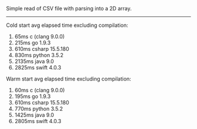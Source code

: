 Simple read of CSV file with parsing into a 2D array.

---

Cold start avg elapsed time excluding compilation:

1. 65ms c (clang 9.0.0)
1. 215ms go 1.9.3
1. 610ms csharp	15.5.180
1. 830ms python 3.5.2
1. 2135ms java 9.0
1. 2825ms swift 4.0.3

Warm start avg elapsed time excluding compilation:

1. 60ms c (clang 9.0.0)
1. 195ms go 1.9.3
1. 610ms csharp	15.5.180
1. 770ms python 3.5.2
1. 1425ms java 9.0
1. 2805ms swift 4.0.3

